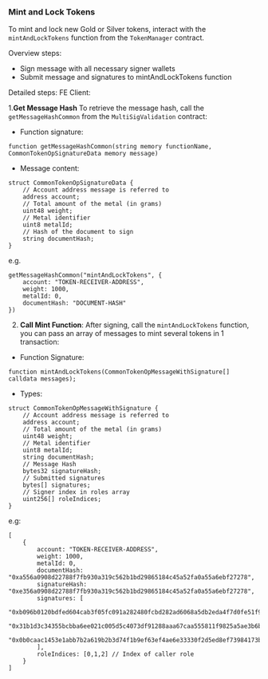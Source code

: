 ### Mint and Lock Tokens

To mint and lock new Gold or Silver tokens, interact with the `mintAndLockTokens` function from the `TokenManager` contract.

Overview steps:
* Sign message with all necessary signer wallets
* Submit message and signatures to mintAndLockTokens function

Detailed steps:
FE Client:

1.**Get Message Hash** To retrieve the message hash, call the `getMessageHashCommon` from the `MultiSigValidation` contract:

* Function signature:
```
function getMessageHashCommon(string memory functionName, CommonTokenOpSignatureData memory message)
```

* Message content:

```
struct CommonTokenOpSignatureData {
    // Account address message is referred to
    address account;
    // Total amount of the metal (in grams)
    uint48 weight;
    // Metal identifier
    uint8 metalId;
    // Hash of the document to sign
    string documentHash;
}
```

e.g. 
```
getMessageHashCommon("mintAndLockTokens", {
    account: "TOKEN-RECEIVER-ADDRESS",
    weight: 1000,
    metalId: 0,
    documentHash: "DOCUMENT-HASH"
})
```

2. **Call Mint Function**: After signing, call the `mintAndLockTokens` function, you can pass an array of messages to mint several tokens in 1 transaction:

* Function Signature:
```
function mintAndLockTokens(CommonTokenOpMessageWithSignature[] calldata messages);
```

* Types:
```
struct CommonTokenOpMessageWithSignature {
    // Account address message is referred to
    address account;
    // Total amount of the metal (in grams)
    uint48 weight;
    // Metal identifier
    uint8 metalId;
    string documentHash;
    // Message Hash
    bytes32 signatureHash;
    // Submitted signatures
    bytes[] signatures;
    // Signer index in roles array
    uint256[] roleIndices;
}
```

e.g:
```
[
    {
        account: "TOKEN-RECEIVER-ADDRESS",
        weight: 1000,
        metalId: 0,
        documentHash: "0xa556a0908d22788f7fb930a319c562b1bd29865184c45a52fa0a55a6ebf27278",
        signatureHash: "0xe356a0908d22788f7fb930a319c562b1bd29865184c45a52fa0a55a6ebf27278",
        signatures: [
            "0xb096b0120bdfed604cab3f05fc091a282480fcbd282ad6068a5db2eda4f7d0fe51f9f91f193958cab7470e7ef3b88c5022db6344c58921ba74b30b6abd5d79051b",
            "0x31b1d3c34355bcbba6ee021c005d5c4073df91288aaa67caa555811f9825a5ae3b6b5b5a22d1e15baa58d01783077d053e200427753010ca38e8982eab8244451c",
            "0x0b0caac1453e1abb7b2a619b2b3d74f1b9ef63ef4ae6e33330f2d5ed8ef73984173b853d6b1703e24387baf89c15f7a0e1eb76f205121a59a45045b4c68974591c"
        ],
        roleIndices: [0,1,2] // Index of caller role
    }
]
```

